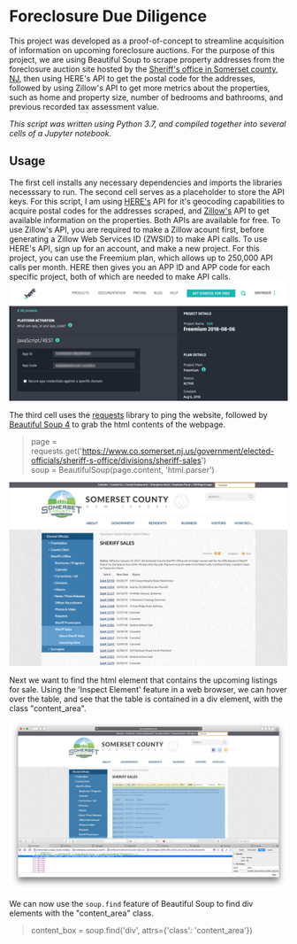 # Foreclosure Due Diligence
This project was developed as a proof-of-concept to streamline acquisition of information on upcoming foreclosure auctions. For the purpose of this project, we are using Beautiful Soup to scrape property addresses from the foreclosure auction site hosted by the [Sheriff's office in Somerset county, NJ](https://www.co.somerset.nj.us/government/elected-officials/sheriff-s-office/divisions/sheriff-sales), then using HERE's API to get the postal code for the addresses, followed by using Zillow's API to get more metrics about the properties, such as home and property size, number of bedrooms and bathrooms, and previous recorded tax assessment value.


*This script was written using Python 3.7, and compiled together into several cells of a Jupyter notebook.*  
## Usage
The first cell installs any necessary dependencies and imports the libraries necesssary to run. The second cell serves as a placeholder to store the API keys. For this script, I am using [HERE's](https://developer.here.com/) API for it's geocoding capabilities to acquire postal codes for the addresses scraped, and [Zillow's](https://www.zillow.com/howto/api/APIOverview.htm) API to get available information on the properties. Both APIs are available for free. To use Zillow's API, you are required to make a Zillow acount first, before generating a Zillow Web Services ID (ZWSID) to make API calls.  To use HERE's API, sign up for an account, and make a new project. For this project, you can use the Freemium plan, which allows up to 250,000 API calls per month.  HERE then gives you an APP ID and APP code for each specific project, both of which are needed to make API calls.  
![HERE App ID and App Code](/images/here_api.png)  

The third cell uses the [requests](http://docs.python-requests.org/en/master/) library to ping the website, followed by [Beautiful Soup 4](https://www.crummy.com/software/BeautifulSoup/) to grab the html contents of the webpage. 

>page = requests.get('https://www.co.somerset.nj.us/government/elected-officials/sheriff-s-office/divisions/sheriff-sales')  
>soup = BeautifulSoup(page.content, 'html.parser')  

![Somerset County Sheriff Sales Page](/images/webpage.png)

Next we want to find the html element that contains the upcoming listings for sale. Using the 'Inspect Element' feature in a web browser, we can hover over the table, and see that the table is contained in a div element, with the class "content_area".

![Inspect element](/images/webpage_inspect_element.png)

We can now use the `soup.find` feature of Beautiful Soup to find div elements with the "content_area" class.

>content_box = soup.find('div', attrs={'class': 'content_area'})  

